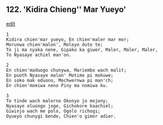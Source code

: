 
## 122.  'Kidira Chieng'' Mar Yueyo'
[edit](https://docs.google.com/document/d/1eQbRqi8NmsT0kCFiveWoX02glzW5eeGY/edit?mode=html)



    1
    Kidira chien'mar yueyo, En chien'maler mar mor;
    Morunwa chien'malon', Moloyo duto te;
    To ji ma nyaka nene, Gipako ka giwer, Maler, Maler, Maler,
    To Nyasaye achiel man'on.

    2
    En chien'maduogo chunywa, Mariembo wach malit;
    En puoth Nyasaye malon' Motimo pi mokuwe;
    En soko mak oduono, Mochwernwa pi man'ch;
    En chien'momiwa neno Piny ma nomiwa ku.

    3
    To tinde wach malerno Okonyo jo mojony;
    Nyasaye oluongo joge, Gichokore kaachiel;
    Giwinjo wach me polo, Ogolo richogi; 
    Oyueyo chunygi bende, Chien'o gimor adier.

